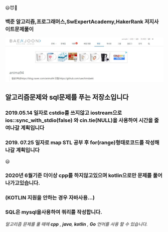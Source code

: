 &#128515;&#128520;&#127752;
### 백준 알고리즘,프로그래머스,SwExpertAcademy,HakerRank 저지사이트문제풀이

![markdown_jamjam](./boj.JPG)

## 알고리즘문제와 sql문제를 푸는 저장소입니다
### 2019.05.14 일자로 cstdio를 쓰지않고 iostream으로 ios::sync_with_stdio(false) 와 cin.tie(NULL)을 사용하여 시간을 줄여나갈 계획입니다 

### 2019. 07.25 일자로 map STL 공부 후 for(range)형태로코드를 작성해 나갈 계획입니다  
&#128515;
### 2020년 6월기준 더이상 cpp를 하지않고있으며  kotlin으로만 문제를 풀어나가고있습니다.
### (KOTLIN 지원을 안하는 경우 자바사용...)

### SQL은 mysql을사용하여 쿼리를 작성합니다.

<p>
  <em>
    알고리즘 문제를 풀 때에  <b>cpp</b> , <b>java</b>, <b>kotlin</b> , <b>Go</b> 언어를 사용 할 수 있습니다.
  </em>
</p>
